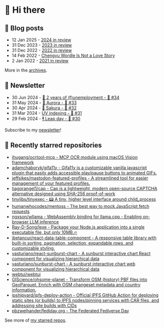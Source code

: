 # 👋 Hi there

## 📝 Blog posts

<!-- feed start -->
- 12 Jan 2025 - [2024 in review](https://cheeaun.com/blog/2025/01/2024-in-review/)
- 31 Dec 2023 - [2023 in review](https://cheeaun.com/blog/2023/12/2023-in-review/)
- 31 Dec 2022 - [2022 in review](https://cheeaun.com/blog/2022/12/2022-in-review/)
- 14 Feb 2022 - [Chengyu Wordle Is Not a Love Story](https://cheeaun.com/blog/2022/02/chengyu-wordle-is-not-a-love-story/)
- 2 Jan 2022 - [2021 in review](https://cheeaun.com/blog/2022/01/2021-in-review/)
<!-- feed end -->

More in the [archives](https://cheeaun.com/blog/archives/).

## 📰 Newsletter

<!-- newsletter start -->
- 30 Jun 2024 - [🎂 2 years of (f)unemployment - 🥫 #34](https://cheeaun.substack.com/p/2-years-of-funemployment-34)
- 31 May 2024 - [🌌 Aurora - 🥫 #33](https://cheeaun.substack.com/p/aurora-33)
- 30 Apr 2024 - [🌸 Sakura - 🥫 #32](https://cheeaun.substack.com/p/sakura-32)
- 31 Mar 2024 - [UV indexing - 🥫 #31](https://cheeaun.substack.com/p/uv-indexing-31)
- 29 Feb 2024 - [🕴️ Leap day - 🥫 #30](https://cheeaun.substack.com/p/leap-day-30)
<!-- newsletter end -->

Subscribe to my [newsletter](https://cheeaun.substack.com/)!

## 🌟 Recently starred repositories

<!-- starred repos start -->
- [ihugang/ocrtool-mcp - MCP OCR module using macOS Vision framework](https://github.com/ihugang/ocrtool-mcp)
- [adamchaboryk/gifa11y - Gifa11y is a customizable vanilla javascript plugin that easily adds accessible play/pause buttons to animated GIFs.](https://github.com/adamchaboryk/gifa11y)
- [jeffsikes/mastodon-featured-profiles - A streamlined tool for easier management of your featured profiles.](https://github.com/jeffsikes/mastodon-featured-profiles)
- [tiagorangel1/cap - Cap is a lightweight, modern open-source CAPTCHA alternative designed using SHA-256 proof-of-work](https://github.com/tiagorangel1/cap)
- [tinylibs/tinyexec - 📟 A tiny, higher level interface around child_process](https://github.com/tinylibs/tinyexec)
- [humanwhocodes/mentoss - The best way to mock JavaScript fetch requests](https://github.com/humanwhocodes/mentoss)
- [ngxson/wllama - WebAssembly binding for llama.cpp - Enabling on-browser LLM inference](https://github.com/ngxson/wllama)
- [Ray-D-Song/lexe - Package your Node.js application into a single executable file, but only 10MB.🔥](https://github.com/Ray-D-Song/lexe)
- [jbetancur/react-data-table-component - A responsive table library with built-in sorting, pagination, selection, expandable rows, and customizable styling.](https://github.com/jbetancur/react-data-table-component)
- [vasturiano/react-sunburst-chart - A sunburst interactive chart React component for visualizing hierarchical data](https://github.com/vasturiano/react-sunburst-chart)
- [vasturiano/sunburst-chart - A sunburst interactive chart web component for visualizing hierarchical data](https://github.com/vasturiano/sunburst-chart)
- [webtui/webtui](https://github.com/webtui/webtui)
- [GIScience/ohsome-planet - Transform OSM (history) PBF files into GeoParquet. Enrich with OSM changeset metadata and country information.](https://github.com/GIScience/ohsome-planet)
- [ipshipyard/ipfs-deploy-action - Official IPFS GitHub Action for deploying static sites (or builds) to IPFS nodes/pinning services with CAR files, and addressing site builds with CIDs](https://github.com/ipshipyard/ipfs-deploy-action)
- [pbzweihander/fediday.org - The Federated Fediverse Day](https://github.com/pbzweihander/fediday.org)
<!-- starred repos end -->

See more of [my starred repos](https://github.com/stars/cheeaun/).
